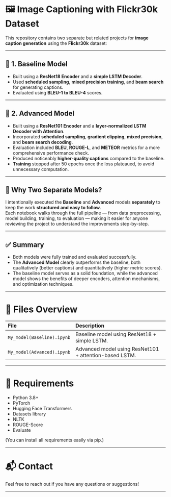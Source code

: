 # 🖼️ Image Captioning with Flickr30k Dataset

This repository contains two separate but related projects for **image caption generation** using the **Flickr30k** dataset:

---

## 📄 1. Baseline Model

- Built using a **ResNet18 Encoder** and a **simple LSTM Decoder**.
- Used **scheduled sampling**, **mixed precision training**, and **beam search** for generating captions.
- Evaluated using **BLEU-1 to BLEU-4** scores.

---

## 🚀 2. Advanced Model

- Built using a **ResNet101 Encoder** and a **layer-normalized LSTM Decoder with Attention**.
- Incorporated **scheduled sampling**, **gradient clipping**, **mixed precision**, and **beam search decoding**.
- Evaluation included **BLEU**, **ROUGE-L**, and **METEOR** metrics for a more comprehensive performance check.
- Produced noticeably **higher-quality captions** compared to the baseline.
- **Training** stopped after 50 epochs once the loss plateaued, to avoid unnecessary computation.

---

## 🧠 Why Two Separate Models?

I intentionally executed the **Baseline** and **Advanced** models **separately** to keep the work **structured and easy to follow**.  
Each notebook walks through the full pipeline — from data preprocessing, model building, training, to evaluation — making it easier for anyone reviewing the project to understand the improvements step-by-step.

---

## ✅ Summary

- Both models were fully trained and evaluated successfully.
- The **Advanced Model** clearly outperforms the baseline, both qualitatively (better captions) and quantitatively (higher metric scores).
- The baseline model serves as a solid foundation, while the advanced model shows the benefits of deeper encoders, attention mechanisms, and optimization techniques.

---

# 📂 Files Overview

| File | Description |
|:----|:-------------|
| `My_model(Baseline).ipynb` | Baseline model using ResNet18 + simple LSTM. |
| `My_model(Advanced).ipynb` | Advanced model using ResNet101 + attention-based LSTM. |

---

# 📌 Requirements

- Python 3.8+
- PyTorch
- Hugging Face Transformers
- Datasets library
- NLTK
- ROUGE-Score
- Evaluate

(You can install all requirements easily via pip.)

---

# 📬 Contact

Feel free to reach out if you have any questions or suggestions!

---
